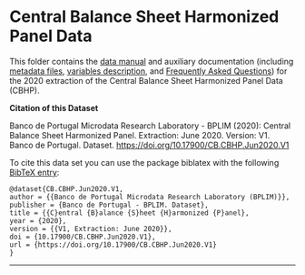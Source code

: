 # Central Balance Sheet Harmonized Panel Data


 This folder contains the  [data manual](https://github.com/BPLIM/Manuals/blob/master/Data/CBHP/JUN20/CBHP_manual_JUN2020.pdf) and auxiliary documentation (including [metadata files](https://github.com/BPLIM/Manuals/tree/master/Data/CBHP/JUN20/aux_files/describe_dataset), [variables description](https://github.com/BPLIM/Manuals/tree/master/Data/CBHP/JUN20/aux_files/variables_description), and [Frequently Asked Questions](https://github.com/BPLIM/Manuals/blob/master/Data/CBHP/JUN20/aux_files/faq/CBHP_faq.md)) for the 2020 extraction of the Central Balance Sheet Harmonized Panel Data (CBHP).


**Citation of this Dataset**

Banco de Portugal Microdata Research Laboratory - BPLIM (2020): Central Balance Sheet Harmonized Panel. Extraction: June 2020. Version: V1. Banco de Portugal. Dataset. https://doi.org/10.17900/CB.CBHP.Jun2020.V1



To cite this data set you can use the package biblatex with the following [BibTeX entry](https://github.com/BPLIM/Manuals/tree/master/Data/CBHP/JUN20/aux_files/bibtex/CBHP.bib):

```
@dataset{CB.CBHP.Jun2020.V1,
author = {{Banco de Portugal Microdata Research Laboratory (BPLIM)}},
publisher = {Banco de Portugal - BPLIM. Dataset},
title = {{C}entral {B}alance {S}heet {H}armonized {P}anel},
year = {2020},
version = {{V1, Extraction: June 2020}},
doi = {10.17900/CB.CBHP.Jun2020.V1},
url = {https://doi.org/10.17900/CB.CBHP.Jun2020.V1}
}
```

----------------------------------------------------------------------------------------------------------------------------------------------
